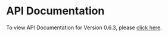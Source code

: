 # API Documentation
To view API Documentation for Version 0.6.3, please [click here](https://rawgit.com/appson/identity-public/master/v0.6.2/APISpecification/content/index.htm).

